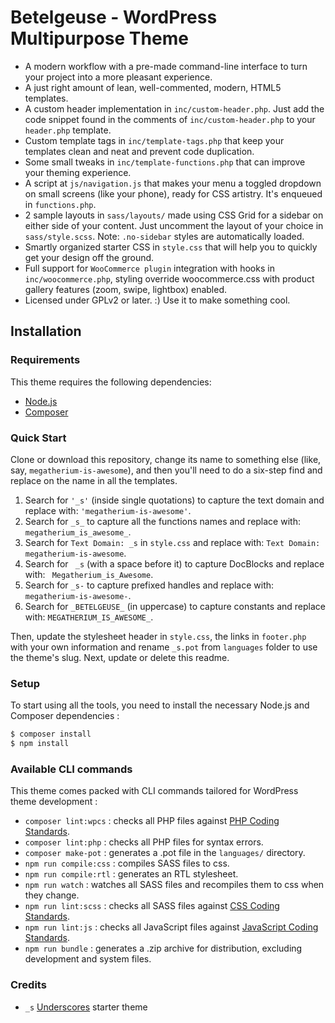 Betelgeuse - WordPress Multipurpose Theme
===

* A modern workflow with a pre-made command-line interface to turn your project into a more pleasant experience.
* A just right amount of lean, well-commented, modern, HTML5 templates.
* A custom header implementation in `inc/custom-header.php`. Just add the code snippet found in the comments of `inc/custom-header.php` to your `header.php` template.
* Custom template tags in `inc/template-tags.php` that keep your templates clean and neat and prevent code duplication.
* Some small tweaks in `inc/template-functions.php` that can improve your theming experience.
* A script at `js/navigation.js` that makes your menu a toggled dropdown on small screens (like your phone), ready for CSS artistry. It's enqueued in `functions.php`.
* 2 sample layouts in `sass/layouts/` made using CSS Grid for a sidebar on either side of your content. Just uncomment the layout of your choice in `sass/style.scss`.
Note: `.no-sidebar` styles are automatically loaded.
* Smartly organized starter CSS in `style.css` that will help you to quickly get your design off the ground.
* Full support for `WooCommerce plugin` integration with hooks in `inc/woocommerce.php`, styling override woocommerce.css with product gallery features (zoom, swipe, lightbox) enabled.
* Licensed under GPLv2 or later. :) Use it to make something cool.

Installation
---------------

### Requirements

This theme requires the following dependencies:

- [Node.js](https://nodejs.org/)
- [Composer](https://getcomposer.org/)

### Quick Start

Clone or download this repository, change its name to something else (like, say, `megatherium-is-awesome`), and then you'll need to do a six-step find and replace on the name in all the templates.

1. Search for `'_s'` (inside single quotations) to capture the text domain and replace with: `'megatherium-is-awesome'`.
2. Search for `_s_` to capture all the functions names and replace with: `megatherium_is_awesome_`.
3. Search for `Text Domain: _s` in `style.css` and replace with: `Text Domain: megatherium-is-awesome`.
4. Search for <code>&nbsp;_s</code> (with a space before it) to capture DocBlocks and replace with: <code>&nbsp;Megatherium_is_Awesome</code>.
5. Search for `_s-` to capture prefixed handles and replace with: `megatherium-is-awesome-`.
6. Search for `_BETELGEUSE_` (in uppercase) to capture constants and replace with: `MEGATHERIUM_IS_AWESOME_`.

Then, update the stylesheet header in `style.css`, the links in `footer.php` with your own information and rename `_s.pot` from `languages` folder to use the theme's slug. Next, update or delete this readme.

### Setup

To start using all the tools, you need to install the necessary Node.js and Composer dependencies :

```sh
$ composer install
$ npm install
```

### Available CLI commands

This theme comes packed with CLI commands tailored for WordPress theme development :

- `composer lint:wpcs` : checks all PHP files against [PHP Coding Standards](https://developer.wordpress.org/coding-standards/wordpress-coding-standards/php/).
- `composer lint:php` : checks all PHP files for syntax errors.
- `composer make-pot` : generates a .pot file in the `languages/` directory.
- `npm run compile:css` : compiles SASS files to css.
- `npm run compile:rtl` : generates an RTL stylesheet.
- `npm run watch` : watches all SASS files and recompiles them to css when they change.
- `npm run lint:scss` : checks all SASS files against [CSS Coding Standards](https://developer.wordpress.org/coding-standards/wordpress-coding-standards/css/).
- `npm run lint:js` : checks all JavaScript files against [JavaScript Coding Standards](https://developer.wordpress.org/coding-standards/wordpress-coding-standards/javascript/).
- `npm run bundle` : generates a .zip archive for distribution, excluding development and system files.

### Credits

- `_s` [Underscores](https://github.com/Automattic/_s) starter theme